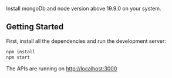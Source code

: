 Install mongoDb and node version above 19.9.0 on your system.

## Getting Started

First, install all the dependencies and run the development server:

```bash
npm install
npm start
```

The APIs are running on [http://localhost:3000](http://localhost:3000)
